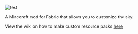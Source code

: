 ![test](https://i.imgur.com/R67eF8R.png)

A Minecraft mod for Fabric that allows you to customize the sky.

View the wiki on how to make custom resource packs [here](https://github.com/fishcute/Celestial/wiki)
